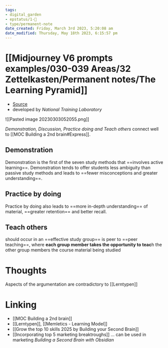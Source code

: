 ```yaml
---
tags: 
- digital_garden
- epstatus/1-🌱
- type/permanent-note
date_created: Friday, March 3rd 2023, 5:20:08 am
date_modified: Thursday, May 18th 2023, 6:15:57 pm
---
```

# [[Midjourney V6 prompts examples/030-039 Areas/32 Zettelkasten/Permanent notes/The Learning Pyramid]]
+ [Source](https://www.educationcorner.com/the-learning-pyramid.html)
+ developed by *National Training Laboratory*

![[Pasted image 20230303052055.png]]


*Demonstration, Discussion, Practice doing and Teach others* connect well to [[MOC Building a 2nd brain#Express]].

## Demonstration
Demonstration is the first of the seven study methods that ==involves active learning==. Demonstration tends to offer students less ambiguity than passive study methods and leads to ==fewer misconceptions and greater understanding==.

## Practice by doing
Practice by doing also leads to ==more in-depth understanding== of material, ==greater retention== and better recall.

## Teach others
should occur in an ==effective study group== is peer to ==peer teaching==, where **each group member takes the opportunity to teac**h the other group members the course material being studied

# Thoughts
Aspects of the argumentation are contradictory to [[Lerntypen]]

# Linking
+ [[MOC Building a 2nd brain]]
+ [[Lerntypen]], [[Memletics - Learning Model]]
+  [[Grow the top 10 skills 2025 by Building your Second Brain]] 
+ [[Incorporating top 5 marketing breaktroughs]] ... can be used in marketing *Building a Second Brain with Obsidian*


